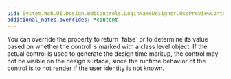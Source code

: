 ```yaml
---
uid: System.Web.UI.Design.WebControls.LoginNameDesigner.UsePreviewControl
additional_notes.overrides: *content
---
```


<p>You can override the <xref href="System.Web.UI.Design.WebControls.LoginNameDesigner.UsePreviewControl"></xref> property to return `false` or to determine its value based on whether the control is marked with a class level <xref href="System.Web.UI.Design.SupportsPreviewControlAttribute"></xref> object. If the actual <xref href="System.Web.UI.WebControls.LoginName"></xref> control is used to generate the design time markup, the control may not be visible on the design surface, since the runtime behavior of the control is to not render if the user identity is not known.</p>


